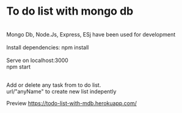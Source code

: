 # To do list with mongo db

<br>  
Mongo Db, Node.Js, Express, ESj have been used for development
<br>  <br>  
Install dependencies: npm install
<br>  <br>  
Serve on localhost:3000
<br>  
npm start
<br>  <br>  

Add or delete any task from to do list. <br>
url/"anyName" to create new list indepently

Preview
https://todo-list-with-mdb.herokuapp.com/
